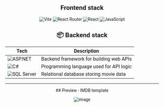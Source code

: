 <div align="center" style="font-family: roboto">
  
## Frontend stack
![Vite](https://img.shields.io/badge/vite-%23646CFF.svg?style=for-the-badge&logo=vite&logoColor=white)
![React Router](https://img.shields.io/badge/React_Router-CA4245?style=for-the-badge&logo=react-router&logoColor=white)
![React](https://img.shields.io/badge/react-%2320232a.svg?style=for-the-badge&logo=react&logoColor=%2361DAFB)
![JavaScript](https://img.shields.io/badge/javascript-%23323330.svg?style=for-the-badge&logo=javascript&logoColor=%23F7DF1E)

## 📦 Backend stack

| Tech               | Description                                  |
|--------------------|----------------------------------------------|
| ![ASP.NET](https://img.shields.io/badge/ASP.NET-512BD4?logo=dotnet&logoColor=white&style=flat) | Backend framework for building web APIs |
| ![C#](https://img.shields.io/badge/C%23-239120?logo=c-sharp&logoColor=white&style=flat)        | Programming language used for API logic |
| ![SQL Server](https://img.shields.io/badge/SQL%20Server-CC2927?logo=microsoftsqlserver&logoColor=white&style=flat) | Relational database storing movie data |

---
<div>
## Preview - IMDB template 
  
![image](https://github.com/user-attachments/assets/94b32372-a2b3-4574-9d34-3ca86965d41e)

</div>
